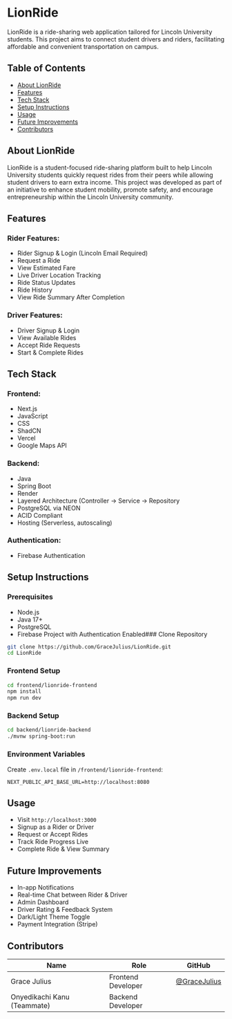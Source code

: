 # LionRide

LionRide is a ride-sharing web application tailored for Lincoln University students. This project aims to connect student drivers and riders, facilitating affordable and convenient transportation on campus.

## Table of Contents
- [About LionRide](#about-lionride)
- [Features](#features)
- [Tech Stack](#tech-stack)
- [Setup Instructions](#setup-instructions)
- [Usage](#usage)
- [Future Improvements](#future-improvements)
- [Contributors](#contributors)

## About LionRide
LionRide is a student-focused ride-sharing platform built to help Lincoln University students quickly request rides from their peers while allowing student drivers to earn extra income. This project was developed as part of an initiative to enhance student mobility, promote safety, and encourage entrepreneurship within the Lincoln University community.


## Features
### Rider Features:
- Rider Signup & Login (Lincoln Email Required)
- Request a Ride
- View Estimated Fare
- Live Driver Location Tracking
- Ride Status Updates
- Ride History
- View Ride Summary After Completion

### Driver Features:
- Driver Signup & Login
- View Available Rides
- Accept Ride Requests
- Start & Complete Rides

## Tech Stack
### Frontend:
- Next.js
- JavaScript
- CSS
- ShadCN
- Vercel
- Google Maps API

### Backend:
- Java
- Spring Boot
- Render
- Layered Architecture (Controller → Service → Repository
- PostgreSQL via NEON
- ACID Compliant
- Hosting (Serverless, autoscaling)

### Authentication:
- Firebase Authentication

## Setup Instructions

### Prerequisites
- Node.js
- Java 17+
- PostgreSQL
- Firebase Project with Authentication Enabled### Clone Repository
```bash
git clone https://github.com/GraceJulius/LionRide.git
cd LionRide
```

### Frontend Setup
```bash
cd frontend/lionride-frontend
npm install
npm run dev
```

### Backend Setup
```bash
cd backend/lionride-backend
./mvnw spring-boot:run
```

### Environment Variables
Create `.env.local` file in `/frontend/lionride-frontend`:
```
NEXT_PUBLIC_API_BASE_URL=http://localhost:8080
```

## Usage
- Visit `http://localhost:3000`
- Signup as a Rider or Driver
- Request or Accept Rides
- Track Ride Progress Live
- Complete Ride & View Summary

## Future Improvements
- In-app Notifications
- Real-time Chat between Rider & Driver
- Admin Dashboard
- Driver Rating & Feedback System
- Dark/Light Theme Toggle
- Payment Integration (Stripe)

## Contributors
| Name        | Role         | GitHub |
|-------------|--------------|--------|
| Grace Julius | Frontend Developer | [@GraceJulius](https://github.com/GraceJulius) |
| Onyedikachi Kanu (Teammate) | Backend Developer |  |
 
 
